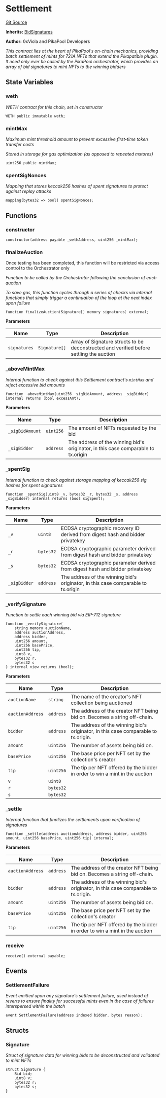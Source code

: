 # Settlement
[Git Source](https://github.com/0xPikapool/contracts/blob/0d2085bf07634179f0c90014bdaf01f8924364bc/src/Settlement.sol)

**Inherits:**
[BidSignatures](/src/utils/BidSignatures.sol/contract.BidSignatures.md)

**Author:**
0xViola and PikaPool Developers

*This contract lies at the heart of PikaPool's on-chain mechanics, providing batch settlement of mints
for 721A NFTs that extend the Pikapatible plugin. It need only ever be called by the PikaPool orchestrator,
which provides an array of bid signatures to mint NFTs to the winning bidders*


## State Variables
### weth
*WETH contract for this chain, set in constructor*


```solidity
WETH public immutable weth;
```


### mintMax
*Maximum mint threshold amount to prevent excessive first-time token transfer costs*

*Stored in storage for gas optimization (as opposed to repeated mstores)*


```solidity
uint256 public mintMax;
```


### spentSigNonces
*Mapping that stores keccak256 hashes of spent signatures to protect against replay attacks*


```solidity
mapping(bytes32 => bool) spentSigNonces;
```


## Functions
### constructor


```solidity
constructor(address payable _wethAddress, uint256 _mintMax);
```

### finalizeAuction

Once testing has been completed, this function will be restricted via access control to the Orchestrator only

*Function to be called by the Orchestrator following the conclusion of each auction*

*To save gas, this function cycles through a series of checks via internal functions that simply trigger a continuation of the loop at the next index upon failure*


```solidity
function finalizeAuction(Signature[] memory signatures) external;
```
**Parameters**

|Name|Type|Description|
|----|----|-----------|
|`signatures`|`Signature[]`|Array of Signature structs to be deconstructed and verified before settling the auction|


### _aboveMintMax

*Internal function to check against this Settlement contract's `mintMax` and reject excessive bid amounts*


```solidity
function _aboveMintMax(uint256 _sigBidAmount, address _sigBidder) internal returns (bool excessAmt);
```
**Parameters**

|Name|Type|Description|
|----|----|-----------|
|`_sigBidAmount`|`uint256`|The amount of NFTs requested by the bid|
|`_sigBidder`|`address`|The address of the winning bid's originator, in this case comparable to tx.origin|


### _spentSig

*Internal function to check against storage mapping of keccak256 sig hashes for spent signatures*


```solidity
function _spentSig(uint8 _v, bytes32 _r, bytes32 _s, address _sigBidder) internal returns (bool sigSpent);
```
**Parameters**

|Name|Type|Description|
|----|----|-----------|
|`_v`|`uint8`|ECDSA cryptographic recovery ID derived from digest hash and bidder privatekey|
|`_r`|`bytes32`|ECDSA cryptographic parameter derived from digest hash and bidder privatekey|
|`_s`|`bytes32`|ECDSA cryptographic parameter derived from digest hash and bidder privatekey|
|`_sigBidder`|`address`|The address of the winning bid's originator, in this case comparable to tx.origin|


### _verifySignature

*Function to settle each winning bid via EIP-712 signature*


```solidity
function _verifySignature(
    string memory auctionName,
    address auctionAddress,
    address bidder,
    uint256 amount,
    uint256 basePrice,
    uint256 tip,
    uint8 v,
    bytes32 r,
    bytes32 s
) internal view returns (bool);
```
**Parameters**

|Name|Type|Description|
|----|----|-----------|
|`auctionName`|`string`|The name of the creator's NFT collection being auctioned|
|`auctionAddress`|`address`|The address of the creator NFT being bid on. Becomes a string off-chain.|
|`bidder`|`address`|The address of the winning bid's originator, in this case comparable to tx.origin.|
|`amount`|`uint256`|The number of assets being bid on.|
|`basePrice`|`uint256`|The base price per NFT set by the collection's creator|
|`tip`|`uint256`|The tip per NFT offered by the bidder in order to win a mint in the auction|
|`v`|`uint8`||
|`r`|`bytes32`||
|`s`|`bytes32`||


### _settle

*Internal function that finalizes the settlements upon verification of signatures*


```solidity
function _settle(address auctionAddress, address bidder, uint256 amount, uint256 basePrice, uint256 tip) internal;
```
**Parameters**

|Name|Type|Description|
|----|----|-----------|
|`auctionAddress`|`address`|The address of the creator NFT being bid on. Becomes a string off-chain.|
|`bidder`|`address`|The address of the winning bid's originator, in this case comparable to tx.origin.|
|`amount`|`uint256`|The number of assets being bid on.|
|`basePrice`|`uint256`|The base price per NFT set by the collection's creator|
|`tip`|`uint256`|The tip per NFT offered by the bidder in order to win a mint in the auction|


### receive


```solidity
receive() external payable;
```

## Events
### SettlementFailure
*Event emitted upon any signature's settlement failure,
used instead of reverts to ensure finality for successful mints even in the case of failures interspersed within the batch*


```solidity
event SettlementFailure(address indexed bidder, bytes reason);
```

## Structs
### Signature
*Struct of signature data for winning bids to be deconstructed and validated to mint NFTs*


```solidity
struct Signature {
    Bid bid;
    uint8 v;
    bytes32 r;
    bytes32 s;
}
```

